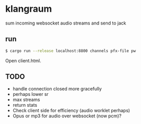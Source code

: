 # klangraum
sum incoming websocket audio streams and send to jack

## run

``` bash
$ cargo run --release localhost:8800 channels pfx-file pw
```

Open client.html.

## TODO
* handle connection closed more gracefully
* perhaps lower sr
* max streams
* return stats
* Check client side for efficiency (audio worklet perhaps)
* Opus or mp3 for audio over websocket (now pcm)?
